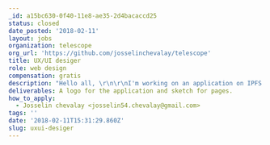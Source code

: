 ```yaml
---
_id: a15bc630-0f40-11e8-ae35-2d4bacaccd25
status: closed
date_posted: '2018-02-11'
layout: jobs
organization: telescope
org_url: 'https://github.com/josselinchevalay/telescope'
title: UX/UI desiger
role: web design
compensation: gratis
description: "Hello all, \r\n\r\nI'm working on an application on IPFS (https://ipfs.io/). My goal is to create an application to simplify the use of IPFS : \r\n\r\n- Manage ipfs node\r\n- Synchronise and file on IPFS\r\n- Add and search metadata\r\n\r\nI don't have UX/UI skills, so I want someone to help me to define a identity for this application."
deliverables: A logo for the application and sketch for pages.
how_to_apply:
  - Josselin chevalay <josselin54.chevalay@gmail.com>
tags: ''
date: '2018-02-11T15:31:29.860Z'
slug: uxui-desiger
---
```


